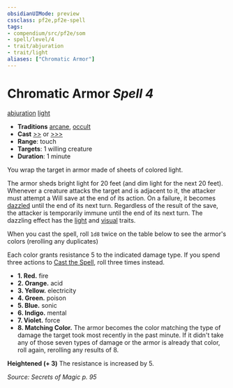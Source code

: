 ```yaml
---
obsidianUIMode: preview
cssclass: pf2e,pf2e-spell
tags:
- compendium/src/pf2e/som
- spell/level/4
- trait/abjuration
- trait/light
aliases: ["Chromatic Armor"]
---
```

# Chromatic Armor *Spell 4*   
[abjuration](abjuration.md "Abjuration School Trait")  [light](Reference/Rules/Traits/light.md "Light Effect Trait")  

- **Traditions** [arcane](arcane.md "Arcane Tradition Trait"), [occult](occult.md "Occult Tradition Trait")
- **Cast** [>>](chapter-9-playing-the-game.md#Actions "Two-Action") or [>>>](chapter-9-playing-the-game.md#Actions "Three-Action") 
- **Range**: touch
- **Targets**: 1 willing creature
- **Duration**: 1 minute

You wrap the target in armor made of sheets of colored light.

The armor sheds bright light for 20 feet (and dim light for the next 20 feet). Whenever a creature attacks the target and is adjacent to it, the attacker must attempt a Will save at the end of its action. On a failure, it becomes [dazzled](conditions.md#Dazzled) until the end of its next turn. Regardless of the result of the save, the attacker is temporarily immune until the end of its next turn. The dazzling effect has the [light](Reference/Rules/Traits/light.md "Light Effect Trait") and [visual](visual.md "Visual Effect Trait") traits.

When you cast the spell, roll `1d8` twice on the table below to see the armor's colors (rerolling any duplicates)

Each color grants resistance 5 to the indicated damage type. If you spend three actions to [Cast the Spell](cast-a-spell.md), roll three times instead.

- **1. Red.** fire
- **2. Orange.** acid
- **3. Yellow.** electricity
- **4. Green.** poison
- **5. Blue.** sonic
- **6. Indigo.** mental
- **7. Violet.** force
- **8. Matching Color.** The armor becomes the color matching the type of damage the target took most recently in the past minute. If it didn't take any of those seven types of damage or the armor is already that color, roll again, rerolling any results of 8.

**Heightened (+ 3)** The resistance is increased by 5.

*Source: Secrets of Magic p. 95*